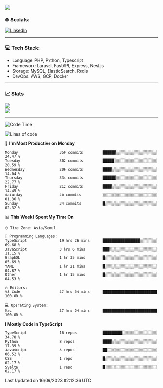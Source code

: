<!--[![](https://visitcount.itsvg.in/api?id=jin-wk&icon=7&color=12)](https://visitcount.itsvg.in)-->
<!--[![Hits](https://hits.seeyoufarm.com/api/count/incr/badge.svg?url=https%3A%2F%2Fgithub.com%2Fjin-wk&count_bg=%235F625C&title_bg=%23555555&icon=github.svg&icon_color=%23E7E7E7&title=Hits&edge_flat=false)](https://hits.seeyoufarm.com)-->
![](https://komarev.com/ghpvc/?username=jin-wk&color=lightgrey&style=for-the-badge)

### 🌐 Socials:
[![LinkedIn](https://img.shields.io/badge/LinkedIn-%230077B5.svg?logo=linkedin&logoColor=white)](https://linkedin.com/in/jinwook-lee-242625241) 

---

### 💻 Tech Stack:
  - Language: PHP, Python, Typescript
  - Framework: Laravel, FastAPI, Express, Nest.js
  - Storage: MySQL, ElasticSearch, Redis
  - DevOps: AWS, GCP, Docker

---

### 📈 Stats
![](https://github-readme-stats.vercel.app/api?username=jin-wk&theme=dark&hide_border=true&include_all_commits=true&count_private=true)<br/>
![](https://github-readme-streak-stats.herokuapp.com/?user=jin-wk&theme=dark&hide_border=true)<br/>

---

<!--START_SECTION:waka-->
![Code Time](http://img.shields.io/badge/Code%20Time-628%20hrs%2037%20mins-blue)

![Lines of code](https://img.shields.io/badge/From%20Hello%20World%20I%27ve%20Written-645.1%20thousand%20lines%20of%20code-blue)

📅 **I'm Most Productive on Monday** 

```text
Monday                   359 commits         ██████░░░░░░░░░░░░░░░░░░░   24.47 % 
Tuesday                  302 commits         █████░░░░░░░░░░░░░░░░░░░░   20.59 % 
Wednesday                206 commits         ████░░░░░░░░░░░░░░░░░░░░░   14.04 % 
Thursday                 334 commits         ██████░░░░░░░░░░░░░░░░░░░   22.77 % 
Friday                   212 commits         ████░░░░░░░░░░░░░░░░░░░░░   14.45 % 
Saturday                 20 commits          ░░░░░░░░░░░░░░░░░░░░░░░░░   01.36 % 
Sunday                   34 commits          █░░░░░░░░░░░░░░░░░░░░░░░░   02.32 % 
```


📊 **This Week I Spent My Time On** 

```text
🕑︎ Time Zone: Asia/Seoul

💬 Programming Languages: 
TypeScript               19 hrs 26 mins      █████████████████░░░░░░░░   69.68 % 
JavaScript               3 hrs 6 mins        ███░░░░░░░░░░░░░░░░░░░░░░   11.15 % 
GraphQL                  1 hr 35 mins        █░░░░░░░░░░░░░░░░░░░░░░░░   05.69 % 
YAML                     1 hr 21 mins        █░░░░░░░░░░░░░░░░░░░░░░░░   04.87 % 
Other                    1 hr 15 mins        █░░░░░░░░░░░░░░░░░░░░░░░░   04.53 % 

🔥 Editors: 
VS Code                  27 hrs 54 mins      █████████████████████████   100.00 % 

💻 Operating System: 
Mac                      27 hrs 54 mins      █████████████████████████   100.00 % 
```

**I Mostly Code in TypeScript** 

```text
TypeScript               16 repos            █████████░░░░░░░░░░░░░░░░   34.78 % 
Python                   8 repos             ████░░░░░░░░░░░░░░░░░░░░░   17.39 % 
JavaScript               3 repos             ██░░░░░░░░░░░░░░░░░░░░░░░   06.52 % 
CSS                      1 repo              █░░░░░░░░░░░░░░░░░░░░░░░░   02.17 % 
Svelte                   1 repo              █░░░░░░░░░░░░░░░░░░░░░░░░   02.17 % 
```




 Last Updated on 16/06/2023 02:12:36 UTC
<!--END_SECTION:waka-->
